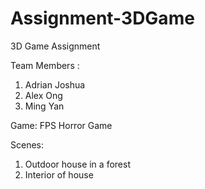 # Assignment-3DGame
3D Game Assignment

Team Members :
1. Adrian Joshua
2. Alex Ong
3. Ming Yan

Game:
FPS Horror Game

Scenes:
1. Outdoor house in a forest
2. Interior of house

